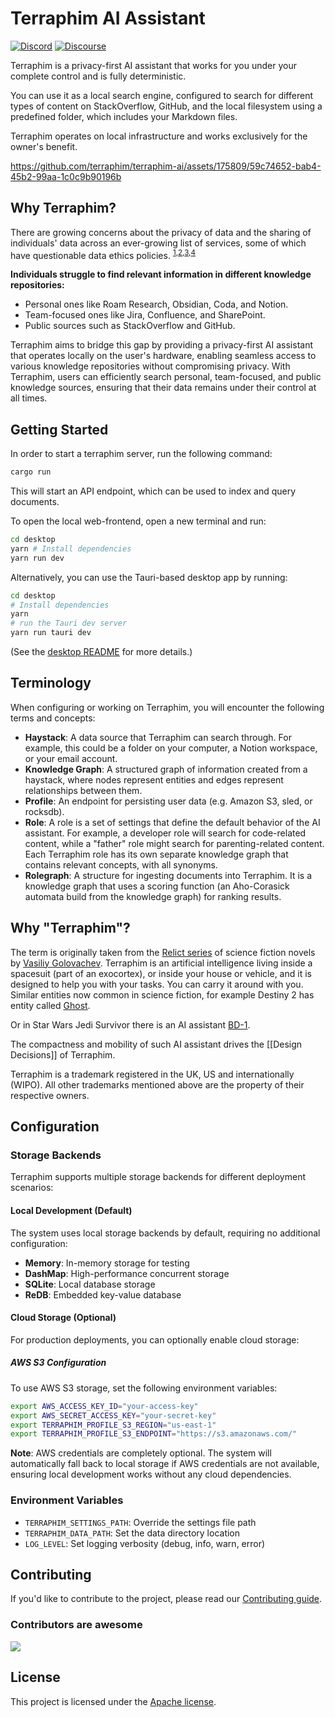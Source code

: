 # Terraphim AI Assistant

[![Discord](https://img.shields.io/discord/852545081613615144?label=Discord&logo=Discord)](https://discord.gg/VPJXB6BGuY)
[![Discourse](https://img.shields.io/discourse/users?server=https%3A%2F%2Fterraphim.discourse.group)](https://terraphim.discourse.group) 

Terraphim is a privacy-first AI assistant that works for you under your complete control and is fully deterministic.

You can use it as a local search engine, configured to search for different types of content on StackOverflow, GitHub, and the local filesystem using a predefined folder, which includes your Markdown files.

Terraphim operates on local infrastructure and works exclusively for the owner's benefit.

https://github.com/terraphim/terraphim-ai/assets/175809/59c74652-bab4-45b2-99aa-1c0c9b90196b


## Why Terraphim?

There are growing concerns about the privacy of data and the sharing of individuals' data across an ever-growing list of services, some of which have questionable data ethics policies. <sup>[1],[2],[3],[4]</sup>

**Individuals struggle to find relevant information in different knowledge repositories:**

- Personal ones like Roam Research, Obsidian, Coda, and Notion.
- Team-focused ones like Jira, Confluence, and SharePoint.
- Public sources such as StackOverflow and GitHub.

Terraphim aims to bridge this gap by providing a privacy-first AI assistant that operates locally on the user's hardware, enabling seamless access to various knowledge repositories without compromising privacy. With Terraphim, users can efficiently search personal, team-focused, and public knowledge sources, ensuring that their data remains under their control at all times.

[1]: https://www.coveo.com/en/resources/reports/relevance-report-workplace
[2]: https://cottrillresearch.com/various-survey-statistics-workers-spend-too-much-time-searching-for-information/
[3]: https://www.forbes.com/sites/forbestechcouncil/2019/12/17/reality-check-still-spending-more-time-gathering-instead-of-analyzing/
[4]: https://www.theatlantic.com/technology/archive/2021/06/the-internet-is-a-collective-hallucination/619320/

## Getting Started

In order to start a terraphim server, run the following command:

```bash
cargo run
```

This will start an API endpoint, which can be used to index and query documents.

To open the local web-frontend, open a new terminal and run:

```bash
cd desktop
yarn # Install dependencies
yarn run dev
```

Alternatively, you can use the Tauri-based desktop app by running:

```bash
cd desktop
# Install dependencies
yarn
# run the Tauri dev server 
yarn run tauri dev
```

(See the [desktop README](desktop/README.md) for more details.)

## Terminology

When configuring or working on Terraphim, you will encounter the following
terms and concepts:

- **Haystack**: A data source that Terraphim can search through. For example, this
  could be a folder on your computer, a Notion workspace, or your email account.
- **Knowledge Graph**: A structured graph of information created from a
  haystack, where nodes represent entities and edges represent relationships
  between them.
- **Profile**: An endpoint for persisting user data (e.g. Amazon S3, sled, or
  rocksdb).
- **Role**: A role is a set of settings that define the default behavior of the
  AI assistant. For example, a developer role will search for code-related
  content, while a "father" role might search for parenting-related content. Each
  Terraphim role has its own separate knowledge graph that contains relevant
  concepts, with all synonyms.
- **Rolegraph**: A structure for ingesting documents into Terraphim. It is a knowledge
  graph that uses a scoring function (an Aho-Corasick automata build from the
  knowledge graph) for ranking results.

## Why "Terraphim"?

The term is originally taken from the [Relict series][relict] of science fiction
novels by [Vasiliy Golovachev](https://en.wikipedia.org/wiki/Vasili_Golovachov).
Terraphim is an artificial intelligence living inside a spacesuit (part of an
exocortex), or inside your house or vehicle, and it is designed to help you with
your tasks. You can carry it around with you.
Similar entities now common in science fiction, for example Destiny 2 has entity called [Ghost][ghost].


Or in Star Wars Jedi Survivor there is an AI assistant [BD-1][bd-1]. 

The compactness and mobility of such AI assistant drives the [[Design Decisions]] of Terraphim.

[bd-1]: https://starwars.fandom.com/wiki/BD-1
[ghost]: https://www.destinypedia.com/Ghost 
[relict]: https://www.goodreads.com/en/book/show/196710046  

Terraphim is a trademark registered in the UK, US and internationally (WIPO). All other trademarks mentioned above are the property of their respective owners.

## Configuration

### Storage Backends

Terraphim supports multiple storage backends for different deployment scenarios:

#### Local Development (Default)
The system uses local storage backends by default, requiring no additional configuration:
- **Memory**: In-memory storage for testing
- **DashMap**: High-performance concurrent storage
- **SQLite**: Local database storage
- **ReDB**: Embedded key-value database

#### Cloud Storage (Optional)
For production deployments, you can optionally enable cloud storage:

##### AWS S3 Configuration
To use AWS S3 storage, set the following environment variables:
```bash
export AWS_ACCESS_KEY_ID="your-access-key"
export AWS_SECRET_ACCESS_KEY="your-secret-key"
export TERRAPHIM_PROFILE_S3_REGION="us-east-1"
export TERRAPHIM_PROFILE_S3_ENDPOINT="https://s3.amazonaws.com/"
```

**Note**: AWS credentials are completely optional. The system will automatically fall back to local storage if AWS credentials are not available, ensuring local development works without any cloud dependencies.

### Environment Variables
- `TERRAPHIM_SETTINGS_PATH`: Override the settings file path
- `TERRAPHIM_DATA_PATH`: Set the data directory location
- `LOG_LEVEL`: Set logging verbosity (debug, info, warn, error)

## Contributing

If you'd like to contribute to the project, please read our
[Contributing guide](CONTRIBUTING.md).

### Contributors are awesome
<a href="https://github.com/terraphim/terraphim-ai/graphs/contributors">
  <img src="https://contrib.rocks/image?repo=terraphim/terraphim-ai" />
</a>



## License

This project is licensed under the [Apache license](LICENSE).

